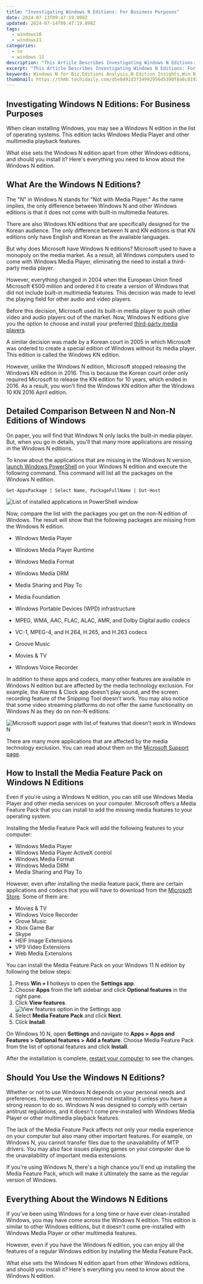 ```yaml
---
title: "Investigating Windows N Editions: For Business Purposes"
date: 2024-07-13T09:47:19.898Z
updated: 2024-07-14T09:47:19.898Z
tags:
  - windows10
  - windows11
categories:
  - os
  - windows 11
description: "This Article Describes Investigating Windows N Editions: For Business Purposes"
excerpt: "This Article Describes Investigating Windows N Editions: For Business Purposes"
keywords: Windows N for Biz,Editions Analysis,N-Edition Insights,Win N Business Edition,N Series Business Use,N-Edition Work Tools,Professional Win N Ed
thumbnail: https://thmb.techidaily.com/d5e8491d3f34992956d5390f8a8c8192037db1bb4f39254b71c759c472e8e33a.jpg
---
```


## Investigating Windows N Editions: For Business Purposes

 When clean installing Windows, you may see a Windows N edition in the list of operating systems. This edition lacks Windows Media Player and other multimedia playback features.

 What else sets the Windows N edition apart from other Windows editions, and should you install it? Here's everything you need to know about the Windows N edition.

## What Are the Windows N Editions?

 The "N" in Windows N stands for "Not with Media Player." As the name implies, the only difference between Windows N and other Windows editions is that it does not come with built-in multimedia features.

 There are also Windows KN editions that are specifically designed for the Korean audience. The only difference between N and KN editions is that KN editions only have English and Korean as the available languages.

 But why does Microsoft have Windows N editions? Microsoft used to have a monopoly on the media market. As a result, all Windows computers used to come with Windows Media Player, eliminating the need to install a third-party media player.

 However, everything changed in 2004 when the European Union fined Microsoft €500 million and ordered it to create a version of Windows that did not include built-in multimedia features. This decision was made to level the playing field for other audio and video players.

 Before this decision, Microsoft used its built-in media player to push other video and audio players out of the market. Now, Windows N editions give you the option to choose and install your preferred [third-party media players](https://www.makeuseof.com/tag/top-5-free-media-players-for-windows/).

 A similar decision was made by a Korean court in 2005 in which Microsoft was ordered to create a special edition of Windows without its media player. This edition is called the Windows KN edition.

 However, unlike the Windows N edition, Microsoft stopped releasing the Windows KN edition in 2016\. This is because the Korean court order only required Microsoft to release the KN edition for 10 years, which ended in 2016\. As a result, you won't find the Windows KN edition after the Windows 10 KN 2016 April edition.

## Detailed Comparison Between N and Non-N Editions of Windows

 On paper, you will find that Windows N only lacks the built-in media player. But, when you go in details, you'll that many more applications are missing in the Windows N editions.

 To know about the applications that are missing in the Windows N version, [launch Windows PowerShell](https://www.makeuseof.com/windows-open-command-prompt-powershell/) on your Windows N edition and execute the following command. This command will list all the packages on the Windows N edition.

`Get-AppxPackage | Select Name, PackageFullName | Out-Host`

![List of installed applications in PowerShell window](https://static1.makeuseofimages.com/wordpress/wp-content/uploads/2023/09/list-of-installed-applications.jpg)

 Now, compare the list with the packages you get on the non-N edition of Windows. The result will show that the following packages are missing from the Windows N edition.

* Windows Media Player
* Windows Media Player Runtime
* Windows Media Format
* Windows Media DRM
* Media Sharing and Play To

* Media Foundation
* Windows Portable Devices (WPD) infrastructure
* MPEG, WMA, AAC, FLAC, ALAC, AMR, and Dolby Digital audio codecs
* VC-1, MPEG-4, and H.264, H.265, and H.263 codecs
* Groove Music
* Movies & TV
* Windows Voice Recorder

 In addition to these apps and codecs, many other features are available in Windows N edition but are affected by the media technology exclusion. For example, the Alarms & Clock app doesn't play sound, and the screen recording feature of the Snipping Tool doesn't work. You may also notice that some video streaming platforms do not offer the same functionality on Windows N as they do on non-N editions.

![Microsoft support page with list of features that doesn't work in Windows N](https://static1.makeuseofimages.com/wordpress/wp-content/uploads/2023/09/microsoft-support-page.jpg)

 There are many more applications that are affected by the media technology exclusion. You can read about them on the [Microsoft Support page](https://support.microsoft.com/en-us/windows/media-feature-pack-for-windows-n-8622b390-4ce6-43c9-9b42-549e5328e407).

## How to Install the Media Feature Pack on Windows N Editions

 Even if you're using a Windows N edition, you can still use Windows Media Player and other media services on your computer. Microsoft offers a Media Feature Pack that you can install to add the missing media features to your operating system.

 Installing the Media Feature Pack will add the following features to your computer:

* Windows Media Player
* Windows Media Player ActiveX control
* Windows Media Format
* Windows Media DRM
* Media Sharing and Play To

 However, even after installing the media feature pack, there are certain applications and codecs that you will have to download from the [Microsoft Store](https://www.makeuseof.com/tag/microsoft-store-windows-10/). Some of them are:

* Movies & TV
* Windows Voice Recorder
* Grove Music
* Xbox Game Bar
* Skype
* HEIF Image Extensions
* VP9 Video Extensions
* Web Media Extensions

 You can install the Media Feature Pack on your Windows 11 N edition by following the below steps:

1. Press **Win + I** hotkeys to open the **Settings** **app**.
2. Choose **Apps** from the left sidebar and click **Optional features** in the right pane.
3. Click **View features**.  
![View features option in the Settings app](https://static1.makeuseofimages.com/wordpress/wp-content/uploads/2023/09/view-features-option.jpg)
4. Select **Media Feature Pack** and click **Next**.
5. Click **Install**.

 On Windows 10 N, open **Settings** and navigate to **Apps > Apps and Features > Optional features > Add a feature**. Choose Media Feature Pack from the list of optional features and click **Install**.

 After the installation is complete, [restart your computer](https://www.makeuseof.com/windows-restart-methods/) to see the changes.

## Should You Use the Windows N Editions?

 Whether or not to use Windows N depends on your personal needs and preferences. However, we recommend not installing it unless you have a strong reason to do so. Windows N was designed to comply with certain antitrust regulations, and it doesn't come pre-installed with Windows Media Player or other multimedia playback features.

 The lack of the Media Feature Pack affects not only your media experience on your computer but also many other important features. For example, on Windows N, you cannot transfer files due to the unavailability of MTP drivers. You may also face issues playing games on your computer due to the unavailability of important media extensions.

 If you're using Windows N, there's a high chance you'll end up installing the Media Feature Pack, which will make it ultimately the same as the regular version of Windows.

## Everything About the Windows N Editions

 If you've been using Windows for a long time or have ever clean-installed Windows, you may have come across the Windows N edition. This edition is similar to other Windows editions, but it doesn't come pre-installed with Windows Media Player or other multimedia features.

 However, even if you have the Windows N edition, you can enjoy all the features of a regular Windows edition by installing the Media Feature Pack.

 What else sets the Windows N edition apart from other Windows editions, and should you install it? Here's everything you need to know about the Windows N edition.



<ins class="adsbygoogle"
      style="display:block"
      data-ad-client="ca-pub-7571918770474297"
      data-ad-slot="8358498916"
      data-ad-format="auto"
      data-full-width-responsive="true"></ins>

